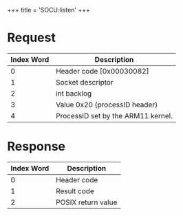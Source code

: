+++
title = 'SOCU:listen'
+++

# Request

| Index Word | Description                        |
|------------|------------------------------------|
| 0          | Header code \[0x00030082\]         |
| 1          | Socket descriptor                  |
| 2          | int backlog                        |
| 3          | Value 0x20 (processID header)      |
| 4          | ProcessID set by the ARM11 kernel. |

# Response

| Index Word | Description        |
|------------|--------------------|
| 0          | Header code        |
| 1          | Result code        |
| 2          | POSIX return value |
